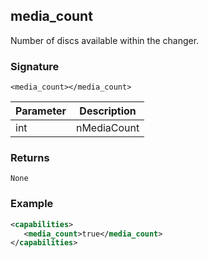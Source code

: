 ## media\_count

Number of discs available within the changer.


### Signature

`<media_count></media_count>`


| Parameter | Description |
| --- | --- |
| int | nMediaCount |


### Returns

`None`


### Example

```xml
<capabilities>
   <media_count>true</media_count>
</capabilities>
```
